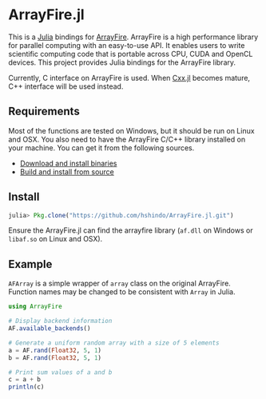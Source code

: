 # ArrayFire.jl

This is a [Julia](http://julialang.org/) bindings for [ArrayFire](http://arrayfire.com/).
ArrayFire is a high performance library for parallel computing with an easy-to-use API.
It enables users to write scientific computing code that is portable across CPU, CUDA and OpenCL devices.
This project provides Julia bindings for the ArrayFire library.

Currently, C interface on ArrayFire is used.
When [Cxx.jl](https://github.com/Keno/Cxx.jl) becomes mature, C++ interface will be used instead.

## Requirements

Most of the functions are tested on Windows, but it should be run on Linux and OSX.
You also need to have the ArrayFire C/C++ library installed on your machine.
You can get it from the following sources.

- [Download and install binaries](https://arrayfire.com/download)
- [Build and install from source](https://github.com/hshindo/arrayfire)

## Install

```julia
julia> Pkg.clone("https://github.com/hshindo/ArrayFire.jl.git")
```

Ensure the ArrayFire.jl can find the arrayfire library (`af.dll` on Windows or `libaf.so` on Linux and OSX).

## Example

`AFArray` is a simple wrapper of `array` class on the original ArrayFire.
Function names may be changed to be consistent with `Array` in Julia.

```julia
using ArrayFire

# Display backend information
AF.available_backends()

# Generate a uniform random array with a size of 5 elements
a = AF.rand(Float32, 5, 1)
b = AF.rand(Float32, 5, 1)

# Print sum values of a and b
c = a + b
println(c)
```
